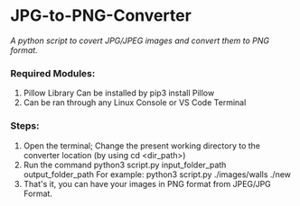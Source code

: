 # JPG-to-PNG-Converter

_A python script to covert JPG/JPEG images and convert them to PNG format._

### Required Modules:
  1) Pillow Library 
    Can be installed by pip3 install Pillow
  2) Can be ran through any Linux Console or VS Code Terminal

### Steps:
  1) Open the terminal; Change the present working directory to the converter location (by using cd <dir_path>)
  2) Run the command python3 script.py input_folder_path output_folder_path
     For example: python3 script.py ./images/walls ./new
  3) That's it, you can have your images in PNG format from JPEG/JPG Format.
    
